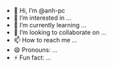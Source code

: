 - 👋 Hi, I’m @anh-pc
- 👀 I’m interested in ...
- 🌱 I’m currently learning ...
- 💞️ I’m looking to collaborate on ...
- 📫 How to reach me ...
- 😄 Pronouns: ...
- ⚡ Fun fact: ...

<!---
anh-pc/anh-pc is a ✨ special ✨ repository because its `README.md` (this file) appears on your GitHub profile.
You can click the Preview link to take a look at your changes.
--->
